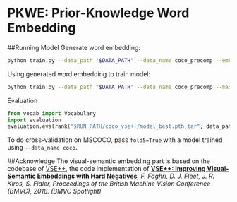 # PKWE: Prior-Knowledge Word Embedding

##Running Model
Generate word embedding: 
```bash
python train.py --data_path "$DATA_PATH" --data_name coco_precomp --embed_gererate
```
Using generated word embedding to train model:
```bash
python train.py --data_path "$DATA_PATH" --data_name coco_precomp --max_violation
```
Evaluation
```python
from vocab import Vocabulary
import evaluation
evaluation.evalrank("$RUN_PATH/coco_vse++/model_best.pth.tar", data_path="$DATA_PATH", split="test")'
```
To do cross-validation on MSCOCO, pass `fold5=True` with a model trained using 
`--data_name coco`.

##Acknowledge
The visual-semantic embedding part is based on the codebase of [VSE++](https://github.com/fartashf/vsepp), the code implementation of **[VSE++: Improving Visual-Semantic Embeddings with Hard Negatives](https://arxiv.org/abs/1707.05612)***, F. Faghri, D. J. Fleet, J. R. Kiros, S. Fidler, Proceedings of the British Machine Vision Conference (BMVC),  2018. (BMVC Spotlight)*
